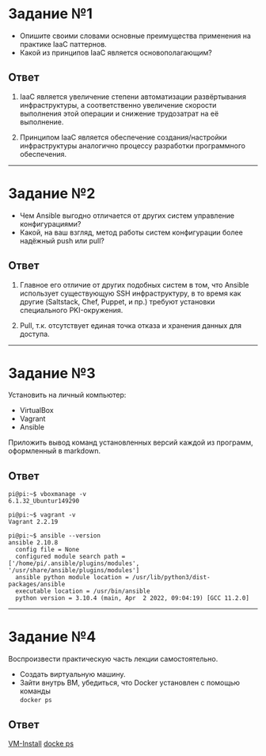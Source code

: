 # Задание №1<br>

- Опишите своими словами основные преимущества применения на практике IaaC паттернов.<br>
- Какой из принципов IaaC является основополагающим?<br>

## Ответ

1. IaaC является увеличение степени автоматизации развёртывания инфраструктуры, а соответственно увеличение скорости выполнения 
этой операции и снижение трудозатрат на её выполнение.<br>

2. Принципом IaaC является обеспечение создания/настройки инфраструктуры аналогично процессу разработки программного обеспечения.<br>
_________________

# Задание №2

- Чем Ansible выгодно отличается от других систем управление конфигурациями?<br>
- Какой, на ваш взгляд, метод работы систем конфигурации более надёжный push или pull?<br>

## Ответ

1. Главное его отличие от других подобных систем в том, что Ansible использует существующую SSH инфраструктуру, 
в то время как другие (Saltstack, Chef, Puppet, и пр.) требуют установки специального PKI-окружения.<br>

2. Pull, т.к. отсутствует единая точка отказа и хранения данных для доступа.<br>
____________________
# Задание №3

Установить на личный компьютер:<br>

- VirtualBox<br>
- Vagrant<br>
- Ansible<br>

Приложить вывод команд установленных версий каждой из программ, оформленный в markdown.<br>

## Ответ

```
pi@pi:~$ vboxmanage -v
6.1.32_Ubuntur149290
```
```
pi@pi:~$ vagrant -v
Vagrant 2.2.19
```
```
pi@pi:~$ ansible --version
ansible 2.10.8
  config file = None
  configured module search path = ['/home/pi/.ansible/plugins/modules', '/usr/share/ansible/plugins/modules']
  ansible python module location = /usr/lib/python3/dist-packages/ansible
  executable location = /usr/bin/ansible
  python version = 3.10.4 (main, Apr  2 2022, 09:04:19) [GCC 11.2.0]
```
______________

# Задание №4

Воспроизвести практическую часть лекции самостоятельно.<br>

- Создать виртуальную машину.<br>
- Зайти внутрь ВМ, убедиться, что Docker установлен с помощью команды<br>
`` docker ps ``

## Ответ

[VM-Install](https://github.com/davlyatov-ts/virt-2/blob/master/VM-Install.txt)
[docke ps]()














  
